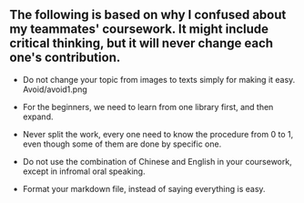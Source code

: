 ## The following is based on why I confused about my teammates' coursework. It might include critical thinking, but it will never change each one's contribution.


* Do not change your topic from images to texts simply for making it easy.
   Avoid/avoid1.png

* For the beginners, we need to learn from one library first, and then expand.

* Never split the work, every one need to know the procedure from 0 to 1, even though some of them are done by specific one.

* Do not use the combination of Chinese and English in your coursework, except in infromal oral speaking.

* Format your markdown file, instead of saying everything is easy. 
